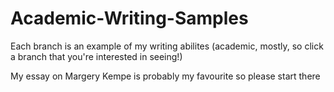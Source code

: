 # Academic-Writing-Samples
Each branch is an example of my writing abilites (academic, mostly, so click a branch that you're interested in seeing!) 


My essay on Margery Kempe is probably my favourite so please start there
